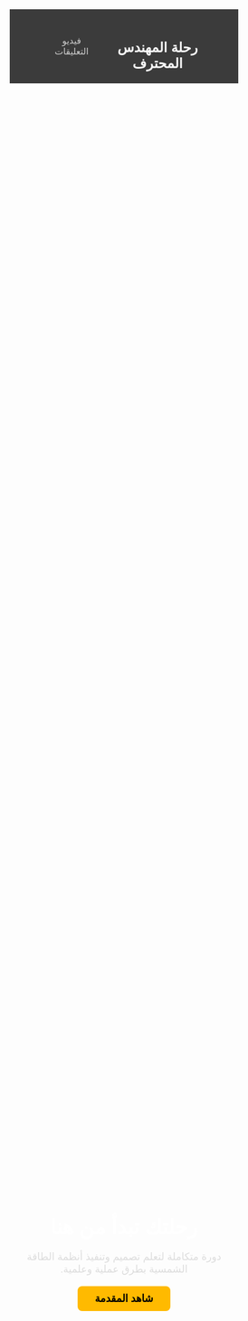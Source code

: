 <!-- 🔻 كل الكود كما طلبت، مع إضافة منطق الردود في الأسفل فقط -->
<!-- لم يتم تغيير التنسيق الأساسي إطلاقًا -->

<html lang="ar" dir="rtl">
<head>
  <meta charset="UTF-8" />
  <meta name="viewport" content="width=device-width, initial-scale=1.0" />
  <title>رحلة المهندس المحترف</title>
  <link href="https://fonts.googleapis.com/css2?family=Cairo:wght@400;700&display=swap" rel="stylesheet" />
  <style>
    * { margin: 0; padding: 0; box-sizing: border-box; font-family: 'Cairo', sans-serif; }

    body {
      background: linear-gradient(to right, #0f0f0f, #1c1c1c);
      color: #ffffff; line-height: 1.6;
    }

    header {
      padding: 20px 40px; background-color: #111111d0;
      display: flex; justify-content: space-between; align-items: center;
      border-bottom: 1px solid #333;
    }

    header h1 { font-size: 24px; color: #f9f9f9; }

    nav a {
      color: #ccc; text-decoration: none; margin-left: 20px; font-size: 16px;
      transition: color 0.3s;
    }

    nav a:hover { color: #ffffff; }

    .hero {
      position: relative;
      background-image: url('Images/hero.png');
      background-size: cover; background-position: center;
      height: 100vh;
      display: flex; align-items: center; justify-content: center;
      text-align: center;
    }

    .hero::after {
      content: ''; position: absolute; top: 0; left: 0;
      width: 100%; height: 100%; background-color: rgba(0,0,0,0.6); z-index: 1;
    }

    .hero-content {
      position: relative; z-index: 2;
      max-width: 800px; padding: 20px;
    }

    .hero h2 { font-size: 36px; margin-bottom: 20px; color: #ffffff; }
    .hero p { font-size: 18px; color: #dddddd; margin-bottom: 30px; }

    .hero a.button {
      padding: 12px 30px; background-color: #ffba00; color: #000;
      font-weight: bold; border: none; border-radius: 8px;
      text-decoration: none; font-size: 18px; transition: background-color 0.3s;
    }

    .hero a.button:hover { background-color: #ffaa00; }

    #video { padding: 60px 20px; text-align: center; }
    iframe { max-width: 100%; border-radius: 12px; }

    #comments-section {
      background-color: #111; padding: 40px 20px;
      max-width: 800px; margin: auto;
    }

    form {
      background: #1e1e1e; padding: 20px; border-radius: 10px;
      margin-bottom: 40px;
    }

    label { display: block; margin: 10px 0 5px; }

    input, textarea, select {
      width: 100%; padding: 10px; margin-bottom: 15px;
      border: none; border-radius: 8px;
      background: #2c2c2c; color: #fff;
    }

    button {
      background: #ffc107; color: #000;
      font-weight: bold; padding: 12px 20px;
      border: none; border-radius: 8px; cursor: pointer;
      transition: background 0.3s;
    }

    button:hover { background: #e0a800; }

    .comment-card {
      background-color: #1f1f1f; border: 1px solid #333;
      border-radius: 12px; padding: 15px;
      margin-bottom: 20px;
      box-shadow: 0 4px 12px rgba(0,0,0,0.2);
    }

    .comment-name { font-weight: bold; color: #ffba00; }
    .comment-stars { color: gold; }
    .comment-text { margin-top: 10px; color: #eee; line-height: 1.6; }

    .reply-card {
      background-color: #2a2a2a;
      margin-top: 10px; margin-right: 20px;
      border-left: 3px solid #ffba00;
      padding: 10px; border-radius: 8px;
    }

    footer {
      background-color: #101010;
      text-align: center; padding: 20px;
      color: #666; font-size: 14px;
      margin-top: 60px;
    }

    @media (max-width: 768px) {
      .hero h2 { font-size: 28px; }
      .hero p { font-size: 16px; }
      header { flex-direction: column; align-items: flex-start; }
      nav { margin-top: 10px; }
    }
  </style>
</head>
<body>

  <header>
    <h1>رحلة المهندس المحترف</h1>
    <nav>
      <a href="#video">فيديو</a>
      <a href="#comments-section">التعليقات</a>
    </nav>
  </header>

  <section class="hero">
    <div class="hero-content">
      <h2>رحلتك تبدأ من هنا</h2>
      <p>دورة متكاملة لتعلم تصميم وتنفيذ أنظمة الطاقة الشمسية بطرق عملية وعلمية.</p>
      <a href="#video" class="button">شاهد المقدمة</a>
    </div>
  </section>

  <section id="video">
    <h2 style="margin-bottom: 20px;">🎥 المحاضرة</h2>
    <iframe width="800" height="450"
      src="https://www.youtube.com/embed/zW9ZX-SZKtE"
      frameborder="0" allowfullscreen></iframe>
  </section>

  <section id="comments-section">
    <h2>💬 قسم التعليقات</h2>
    <form id="commentForm">
      <label>الاسم:</label>
      <input type="text" name="name" required>
      <label>البريد الإلكتروني (اختياري):</label>
      <input type="email" name="email">
      <label>التقييم:</label>
      <select name="rating">
        <option value="5">⭐️⭐️⭐️⭐️⭐️</option>
        <option value="4">⭐️⭐️⭐️⭐️</option>
        <option value="3">⭐️⭐️⭐️</option>
        <option value="2">⭐️⭐️</option>
        <option value="1">⭐️</option>
      </select>
      <label>التعليق:</label>
      <textarea name="comment" required></textarea>
      <input type="hidden" name="parentId" value="">
      <button type="submit">إرسال</button>
    </form>

    <div id="comments"></div>
  </section>

  <footer>
    &copy; 2025 جميع الحقوق محفوظة - رحلة المهندس المحترف
  </footer>

  <script>
    const scriptURL = "https://script.google.com/macros/s/AKfycbyhLpMjQf-IxKo22hCWA7cDsFelF2S8KlqfxA6figSdRY-9SjLCVzlIaOCUYZjirAJO/exec";
    const adminEmail = "najycosa238@gmail.com"; // ← استبدله ببريدك (مستقبلاً يمكن تطويره لتسجيل دخول)

    document.getElementById("commentForm").addEventListener("submit", function(e) {
      e.preventDefault();
      const form = e.target;
      const formData = new FormData(form);

      fetch(scriptURL, {
        method: 'POST',
        body: formData
      }).then(() => {
        alert("✅ تم إرسال التعليق");
        form.reset();
        loadComments();
      });
    });

    function createCommentHtml(comment, replies) {
      const div = document.createElement("div");
      div.className = "comment-card";
      div.innerHTML = `
        <div class="comment-name">${comment.name}</div>
        <div class="comment-stars">${'⭐️'.repeat(comment.rating || 0)}</div>
        <div class="comment-text">${comment.comment}</div>
      `;

      const replyContainer = document.createElement("div");
      replies.forEach(reply => {
        const replyDiv = document.createElement("div");
        replyDiv.className = "reply-card";
        replyDiv.innerHTML = `<strong>${reply.name}:</strong> ${reply.comment}`;
        replyContainer.appendChild(replyDiv);
      });
      div.appendChild(replyContainer);

      // زر رد للمشرف فقط (يمكنك تفعيل شرط بالبريد لاحقًا)
      const replyBtn = document.createElement("button");
      replyBtn.textContent = "رد";
      replyBtn.style.marginTop = "10px";
      replyBtn.onclick = () => {
        const form = document.getElementById("commentForm");
        form.parentId.value = comment.rowId;
        form.scrollIntoView({ behavior: "smooth" });
      };
      div.appendChild(replyBtn);

      return div;
    }

    function loadComments() {
      fetch(scriptURL)
        .then(res => res.json())
        .then(data => {
          const commentSection = document.getElementById("comments");
          commentSection.innerHTML = "";

          const parents = data.filter(c => !c.parentId);
          const replies = data.filter(c => c.parentId);

          parents.reverse().forEach(parent => {
            const childReplies = replies.filter(r => r.parentId === parent.rowId);
            commentSection.appendChild(createCommentHtml(parent, childReplies));
          });
        });
    }

    window.onload = loadComments;
  </script>

</body>
</html>
